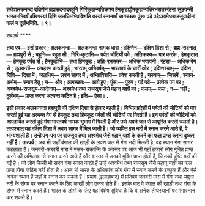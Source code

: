 **तथैवालकनन्दा दक्षिणेन ब्रह्मसदनाद्बहूनि गिरिकूटान्यतिक्रश्य हेमकूटाद्धैमकूटान्यतिरभसतररंहसा** **लुठयन्ती भारतमभिवर्षं दक्षिणस्यां दिशि जलधिमभिप्रविशति यस्यां स्नानार्थं चागच्छत: पुंस: पदे** **पदेऽश्वमेधराजसूयादीनां फलं न दुर्लभमिति. ॥ ९॥** 

शब्दार्थ **** 

**तथा एव—** **इसी प्रकार** **; अलकनन्दा—** **अलकनन्दा नामक धारा** **; दक्षिणेन—** **दक्षिण दिशा से** **; ब्रह्म-सदनात्—** **ब्रह्मपुरी से** **;** **बहूनि—** **बहुत सी** **; गिरि-कूटानि—** **पर्वत चोटियों को** **; अतिक्रश्य—** **पार करके** **; हेमकूटात्—** **हेमकूट पर्वत से** **; हैमकूटानि—** **तथा हिमकूट** **; अति-रभसतर—** **अधिक भयावनी** **; रंहसा—** **अधिक वेग से** **; लुठयन्ती—** **अपहरण करती हुई** **; भारतम्** **अभिवर्षम्—** **भारतवर्ष के चारों ओर** **; दक्षिणस्याम्—** **दक्षिण** **; दिशि—** **दिशा में** **; जलधिम्—** **लवण सागर में** **; अभिप्रविशति—** **प्रवेश करती है** **; यस्याम्—** **जिसमें** **; स्नान-अर्थम्—** **स्नान हेतु** **; च—** **और** **; आगच्छत:—** **आये हुए** **; पुंस:—** **पुरुष** **; पदे पदे—** **प्रत्येक पग पर** **; अश्वमेध-राजसूय-आदीनाम्—** **अश्वमेध तथा राजसूय जैसे महान् यज्ञों का** **; फलम्—** **फल** **; न—** **नहीं** **; दुर्लभम्—** **प्राप्त करना अत्यन्त कठिन है** **; इति—** **ऐसा।** **.** 

**इसी प्रकार अलकनन्दा ब्रह्मपुरी की दक्षिण दिशा से होकर बहती है। विभिन्न प्रदेशों में** **पर्वतों की चोटियों को पार करती हुई यह अत्यन्त वेग से हेमकूट तथा हिमकूट पर्वतों की** **चोटियों पर गिरती है। इन पर्वतों की चोटियों को आप्लावित करती हुई गंगा भारतवर्ष नामक** **भूभाग में गिरती है और उसे अपने जल से आपूरित करती चलती है। तत्पश्चात् यह दक्षिण दिशा** **में लवण सागर में मिल जाती है। जो व्यक्ति इस नदी में स्नान करने आते हैं, वे भाग्यशाली हैं।** **उन्हें पग-पग पर राजसूय तथा अश्वमेध जैसे महान् यज्ञों के करने का फल प्राप्त करना दुष्कर** **नहीं है।** **तात्पर्य :** अब भी जहाँ बंगाल की खाड़ी के लवण जल में गंगा नदी मिलती है, वह स्थान गंगा सागर कहलाता है। जनवरी-फरवरी मास में मकर-संक्रान्ति के अवसर पर आज भी यहाँ हजारों लोग मुक्ति प्राप्त करने की अभिलाषा से स्नान करने आते हैं और वास्तव में उनको मुक्ति प्राप्त होती है, जिसकी पुष्टि यहाँ की गई है। जो लोग किसी भी समय गंगा स्नान करते हैं उन्हें अश्वमेध तथा राजसूय जैसे महान् यज्ञों का फल प्राप्त होना कठिन नहीं होता है। आज भी भारत के अधिकांश लोग गंगा में स्नान करने के इच्छुक हैं और ऐसे अनेक स्थान हैं जहाँ वे स्नान कर सकते हैं। प्रयाग (इलाहाबाद) में प्रतिवर्ष जनवरी मास में गंगा तथा यमुना नदी के संगम पर स्नान करने के लिए लाखों लोग एकत्र होते हैं। इसके बाद वे बंगाल की खाड़ी तथा गंगा के संगम में स्नान करते हैं। भारत के लोगों के लिए यह विशेष सुविधा है कि वे अनेक तीर्थस्थानों पर गंगास्नान कर सकते हैं।  